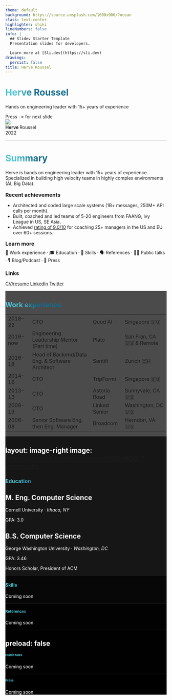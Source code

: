 ```yaml
---
theme: default
background: https://source.unsplash.com/1600x900/?ocean
class: text-center
highlighter: shiki
lineNumbers: false
info: |
  ## Slidev Starter Template
  Presentation slides for developers.

  Learn more at [Sli.dev](https://sli.dev)
drawings:
  persist: false
title: Herve Roussel
---
```


# Herve Roussel

Hands on engineering leader with 15+ years of experience

<div class="pt-12">
  <span @click="$slidev.nav.next" class="bg-white bg-opacity-10 px-2 py-1 rounded cursor-pointer" hover="bg-white bg-opacity-20">
    Press <kbd>-></kbd> for next slide
  </span>
</div>

<div class="abs-bl mx-100 my-14 flex"><img src="https://media-exp1.licdn.com/dms/image/C5103AQGHcJPuIycfRw/profile-displayphoto-shrink_800_800/0/1516328283789?e=1656547200&v=beta&t=jXGSUHftcX4UUlAco4ls2-sjGSKu5KU8e3ddj_JP5wU" class="h-10"><div class="ml-3 flex flex-col text-left"><div><b>Herve </b>Roussel</div><div class="text-sm opacity-50">2022</div></div></div>

<!--
The last comment block of each slide will be treated as slide notes. It will be visible and editable in Presenter Mode along with the slide. [Read more in the docs](https://sli.dev/guide/syntax.html#notes)
-->

---

# Summary

Herve is hands on engineering leader with 15+ years of experience.<br>
Specialized in building high velocity teams in highly complex environments (AI, Big Data).

### Recent achievements

- Architected and coded large scale systems (1B+ messages, 250M+ API calls per month).
- Built, coached and led teams of 5-20 engineers from FAANG, Ivy League in US, SE Asia.
- Achieved [rating of 9.0/10](https://www.platohq.com/mentors/herv-roussel) for coaching 25+ managers in the US and EU over 60+ sessions.

### Learn more

<Link to="3">💼 Work experience</Link> · <Link to="4">🎓 Education</Link> · <Link to="5">🥷 Skills</Link> · <Link to="6">🗣️ References</Link> · <Link to="7">👨‍🏫 Public talks</Link> · 🎙️ Blog/Podcast · <Link to="8">📰 Press</Link> 

### Links

<mdi-file-word-box /> [CV/resume](https://docs.google.com/document/d/1doolgTDhVDNESWl4VWkzOjjRvBbXM1CTxI0Y-dVHrvY/edit) <logos-linkedin-icon /> [LinkedIn](https://linkedin.com/in/hroussel) <logos-twitter /> [Twitter](https://linkedin.com/in/hroussel)

<!--
You can have `style` tag in markdown to override the style for the current page.
Learn more: https://sli.dev/guide/syntax#embedded-styles
-->

<Nav />
<Footer />

<style>
h1 {
  background-color: #2B90B6;
  background-image: linear-gradient(45deg, #4EC5D4 10%, #146b8c 20%);
  background-size: 100%;
  -webkit-background-clip: text;
  -moz-background-clip: text;
  -webkit-text-fill-color: transparent;
  -moz-text-fill-color: transparent;
}
  
h3 {
  margin-top: 1em;
  margin-bottom: .5em;
}
</style>


---

# Work experience


|     |     |     |     |
| --- | --- | --- | --- |
| 2018-22 | CTO | Quod AI | Singapore 🇸🇬 |
| 2016-now | Engineering Leadership Mentor (Part time) | Plato | San Fran, CA 🇺🇸 & Remote |
| 2016-18  | Head of Backend/Data Eng. & Software Architect | Sentifi | Zurich 🇨🇭 |
| 2014-16  | CTO | TripFormi | Singapore 🇸🇬 |
| 2013-13  | CTO | Astoria Road | Sunnyvale, CA 🇺🇸 |
| 2008-13  | CTO | Linked Senior | Washington, DC 🇺🇸 |
| 2006-08  | Senior Software Eng. then Eng. Manager | Broadcom | Herndon, VA 🇺🇸 |

<Nav />
<Footer />


---
layout: image-right
image: https://source.unsplash.com/1600x900/?university
---

# Education

## M. Eng. Computer Science

Cornell University · *Ithaca, NY*

GPA: 3.0

## B.S. Computer Science

George Washington University · *Washington, DC*

GPA: 3.46

Honors Scholar, President of ACM

<Nav />
<Footer />

<style>
  nav {
    background: rgba(1, 1, 1, .7);
    color: white;
  }
</style>


---

# Skills

Coming soon

<Nav />
<Footer />


---

# References

Coming soon

<Nav />
<Footer />


---
preload: false
---

# Public talks

Coming soon

<Nav />
<Footer />


---

# Press

Coming soon

<Nav />
<Footer />

